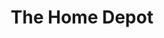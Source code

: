---
title: "The Home Depot"
url: /san-diego/the-home-depot-sports-arena-boulevard/
shop: Baumarkt
---